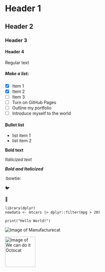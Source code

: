 # Header 1
## Header 2
### Header 3
#### Header 4

Regular text

##### Make a list:
- [x] Item 1
- [x] Item 2
- [ ] Item 3
- [ ] Turn on GitHub Pages
- [ ] Outline my portfolio
- [ ] Introduce myself to the world

#### Bullet list
- list item 1
- list item 2

**Bold text**

*Italicized text*

***Bold and Italicized***

:bowtie:

🐦

🎂

<!---under the tilda to get these backticks--->
```
library(dplyr)
newdata <- mtcars |> dplyr::filter(mpg > 20)

print("Hello World!")
```

![Image of Manufacturecat](https://octodex.github.com/images/manufacturetocat.png)

<!---different sized image--->
<img src="https://octodex.github.com/images/mona-the-rivetertocat.png" alt="Image of We can do it Octocat" width="100" height="100">
